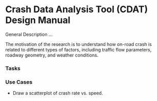 # Crash Data Analysis Tool (CDAT) Design Manual

General Description ...

The motivation of the research is to understand how on-road crash is related to different types of factors, including traffic flow parameters, roadway geometry, and weather conditions. 

### Tasks

### Use Cases
- Draw a scatterplot of crash rate vs. speed.

